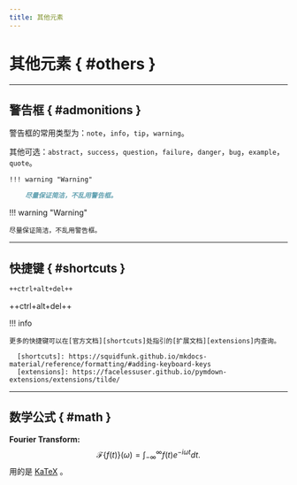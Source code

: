 ```yaml
---
title: 其他元素
---
```


其他元素 { #others }
====================

***

警告框 { #admonitions }
-----------------------

警告框的常用类型为：`note`，`info`，`tip`，`warning`。

其他可选：`abstract`，`success`，`question`，`failure`，`danger`，`bug`，`example`，`quote`。

``` markdown title="Admonitions"
!!! warning "Warning"

    尽量保证简洁，不乱用警告框。
```

<div class="result" markdown>

!!! warning "Warning"

    尽量保证简洁，不乱用警告框。

</div>

***

快捷键 { #shortcuts }
---------------------

``` markdown title="Keyboard keys"
++ctrl+alt+del++
```

<div class="result" markdown>

++ctrl+alt+del++

</div>

!!! info
    
    更多的快捷键可以在[官方文档][shortcuts]处指引的[扩展文档][extensions]内查询。

      [shortcuts]: https://squidfunk.github.io/mkdocs-material/reference/formatting/#adding-keyboard-keys
      [extensions]: https://facelessuser.github.io/pymdown-extensions/extensions/tilde/

***

数学公式 { #math }
------------------

**Fourier Transform:**
$$
\mathcal{F} \{f(t)\} (\omega) = \int_{-\infty}^{\infty} f(t) e^{-i\omega t} dt.
$$
用的是 [KaTeX][katex] 。

  [katex]: https://katex.org/
